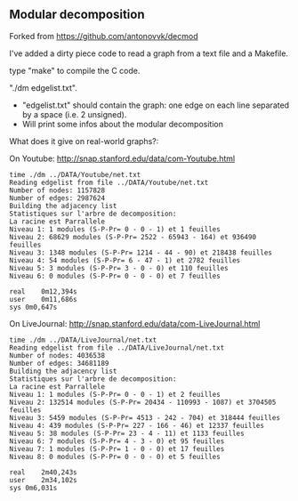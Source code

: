 ## Modular decomposition
Forked from https://github.com/antonovvk/decmod

I've added a dirty piece code to read a graph from a text file and a Makefile.

type "make" to compile the C code.

"./dm edgelist.txt".

- "edgelist.txt" should contain the graph: one edge on each line separated by a space (i.e. 2 unsigned).
- Will print some infos about the modular decomposition


What does it give on real-world graphs?:

On Youtube: http://snap.stanford.edu/data/com-Youtube.html
```
time ./dm ../DATA/Youtube/net.txt
Reading edgelist from file ../DATA/Youtube/net.txt
Number of nodes: 1157828
Number of edges: 2987624
Building the adjacency list
Statistiques sur l'arbre de decomposition:
La racine est Parrallele
Niveau 1: 1 modules (S-P-Pr= 0 - 0 - 1) et 1 feuilles
Niveau 2: 68629 modules (S-P-Pr= 2522 - 65943 - 164) et 936490 feuilles
Niveau 3: 1348 modules (S-P-Pr= 1214 - 44 - 90) et 218438 feuilles
Niveau 4: 54 modules (S-P-Pr= 6 - 47 - 1) et 2782 feuilles
Niveau 5: 3 modules (S-P-Pr= 3 - 0 - 0) et 110 feuilles
Niveau 6: 0 modules (S-P-Pr= 0 - 0 - 0) et 7 feuilles

real	0m12,394s
user	0m11,686s
sys	0m0,647s
```

On LiveJournal: http://snap.stanford.edu/data/com-LiveJournal.html
```
time ./dm ../DATA/LiveJournal/net.txt 
Reading edgelist from file ../DATA/LiveJournal/net.txt
Number of nodes: 4036538
Number of edges: 34681189
Building the adjacency list
Statistiques sur l'arbre de decomposition:
La racine est Parrallele
Niveau 1: 1 modules (S-P-Pr= 0 - 0 - 1) et 2 feuilles
Niveau 2: 132514 modules (S-P-Pr= 20434 - 110993 - 1087) et 3704505 feuilles
Niveau 3: 5459 modules (S-P-Pr= 4513 - 242 - 704) et 318444 feuilles
Niveau 4: 439 modules (S-P-Pr= 227 - 166 - 46) et 12337 feuilles
Niveau 5: 38 modules (S-P-Pr= 23 - 4 - 11) et 1133 feuilles
Niveau 6: 7 modules (S-P-Pr= 4 - 3 - 0) et 95 feuilles
Niveau 7: 1 modules (S-P-Pr= 1 - 0 - 0) et 17 feuilles
Niveau 8: 0 modules (S-P-Pr= 0 - 0 - 0) et 5 feuilles

real	2m40,243s
user	2m34,102s
sys	0m6,031s
```



